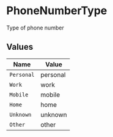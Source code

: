 # PhoneNumberType

Type of phone number


## Values

| Name       | Value      |
| ---------- | ---------- |
| `Personal` | personal   |
| `Work`     | work       |
| `Mobile`   | mobile     |
| `Home`     | home       |
| `Unknown`  | unknown    |
| `Other`    | other      |